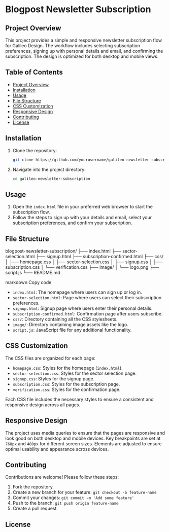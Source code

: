 # Blogpost Newsletter Subscription

## Project Overview

This project provides a simple and responsive newsletter subscription flow for Galileo Design. The workflow includes selecting subscription preferences, signing up with personal details and email, and confirming the subscription. The design is optimized for both desktop and mobile views.

## Table of Contents

- [Project Overview](#project-overview)
- [Installation](#installation)
- [Usage](#usage)
- [File Structure](#file-structure)
- [CSS Customization](#css-customization)
- [Responsive Design](#responsive-design)
- [Contributing](#contributing)
- [License](#license)

## Installation

1. Clone the repository:
    ```sh
    git clone https://github.com/yourusername/galileo-newsletter-subscription.git
    ```
2. Navigate into the project directory:
    ```sh
    cd galileo-newsletter-subscription
    ```

## Usage

1. Open the `index.html` file in your preferred web browser to start the subscription flow.
2. Follow the steps to sign up with your details and email, select your subscription preferences, and confirm your subscription.

## File Structure

blogpost-newsletter-subscription/
├── index.html
├── sector-selection.html
├── signup.html
├── subscription-confirmed.html
├── css/
│ ├── homepage.css
│ ├── sector-selection.css
│ ├── signup.css
│ ├── subscription.css
│ └── verification.css
├── image/
│ └── logo.png
├── script.js
└── README.md

markdown
Copy code

- `index.html`: The homepage where users can sign up or log in.
- `sector-selection.html`: Page where users can select their subscription preferences.
- `signup.html`: Signup page where users enter their personal details.
- `subscription-confirmed.html`: Confirmation page after users subscribe.
- `css/`: Directory containing all the CSS stylesheets.
- `image/`: Directory containing image assets like the logo.
- `script.js`: JavaScript file for any additional functionality.

## CSS Customization

The CSS files are organized for each page:

- `homepage.css`: Styles for the homepage (`index.html`).
- `sector-selection.css`: Styles for the sector selection page.
- `signup.css`: Styles for the signup page.
- `subscription.css`: Styles for the subscription page.
- `verification.css`: Styles for the confirmation page.

Each CSS file includes the necessary styles to ensure a consistent and responsive design across all pages.

## Responsive Design

The project uses media queries to ensure that the pages are responsive and look good on both desktop and mobile devices. Key breakpoints are set at `768px` and `480px` for different screen sizes. Elements are adjusted to ensure optimal usability and appearance across devices.

## Contributing

Contributions are welcome! Please follow these steps:

1. Fork the repository.
2. Create a new branch for your feature: `git checkout -b feature-name`
3. Commit your changes: `git commit -m 'Add some feature'`
4. Push to the branch: `git push origin feature-name`
5. Create a pull request.

## License